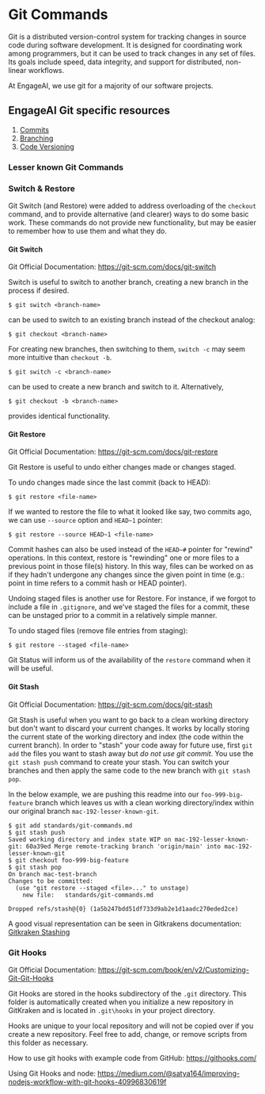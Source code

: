 # Git Commands

Git is a distributed version-control system for tracking changes in source code during software development. It is designed for coordinating work among programmers, but it can be used to track changes in any set of files. Its goals include speed, data integrity, and support for distributed, non-linear workflows.

At EngageAI, we use git for a majority of our software projects.

## EngageAI Git specific resources

1. [Commits](commits.md)
2. [Branching](branching.md)
3. [Code Versioning](code-versioning.md)

### Lesser known Git Commands

### Switch & Restore

Git Switch (and Restore) were added to address overloading of the `checkout` command, and to provide alternative (and clearer) ways to do some basic work.
These commands do not provide new functionality, but may be easier to remember how to use them and what they do.

#### Git Switch

Git Official Documentation: https://git-scm.com/docs/git-switch

Switch is useful to switch to another branch, creating a new branch in the process if desired.

```shell
$ git switch <branch-name>
```

can be used to switch to an existing branch instead of the checkout analog:

```shell
$ git checkout <branch-name>
```

For creating new branches, then switching to them, `switch -c` may seem more intuitive than `checkout -b`.

```shell
$ git switch -c <branch-name>
```

can be used to create a new branch and switch to it. Alternatively,

```shell
$ git checkout -b <branch-name>
```

provides identical functionality.

#### Git Restore

Git Official Documentation: https://git-scm.com/docs/git-restore

Git Restore is useful to undo either changes made or changes staged.

To undo changes made since the last commit (back to HEAD):

```shell
$ git restore <file-name>
```

If we wanted to restore the file to what it looked like say, two commits ago, we can use `--source` option and `HEAD~1` pointer:

```text
$ git restore --source HEAD~1 <file-name>
```

Commit hashes can also be used instead of the `HEAD~#` pointer for "rewind" operations. In this context, restore is "rewinding" one or more files to a previous point in those file(s) history. In this way, files can be worked on as if they hadn't undergone any changes since the given point in time (e.g.: point in time refers to a commit hash or HEAD pointer).

Undoing staged files is another use for Restore. For instance, if we forgot to include a file in `.gitignore`, and we've staged the files for a commit, these can be unstaged prior to a commit in a relatively simple manner.

To undo staged files (remove file entries from staging):

```shell
$ git restore --staged <file-name>
```

Git Status will inform us of the availability of the `restore` command when it will be useful.

#### Git Stash

Git Official Documentation: https://git-scm.com/docs/git-stash

Git Stash is useful when you want to go back to a clean working directory but don't want to discard your current changes. It works by locally storing the current state of the working directory and index (the code within the current branch). In order to "stash" your code away for future use, first `git add` the files you want to stash away but _do not use git commit_. You use the `git stash push` command to create your stash. You can switch your branches and then apply the same code to the new branch with `git stash pop`.

In the below example, we are pushing this readme into our `foo-999-big-feature` branch which leaves us with a clean working directory/index within our original branch `mac-192-lesser-known-git`.

```shell
$ git add standards/git-commands.md
$ git stash push
Saved working directory and index state WIP on mac-192-lesser-known-git: 60a39ed Merge remote-tracking branch 'origin/main' into mac-192-lesser-known-git
$ git checkout foo-999-big-feature
$ git stash pop
On branch mac-test-branch
Changes to be committed:
  (use "git restore --staged <file>..." to unstage)
	new file:   standards/git-commands.md

Dropped refs/stash@{0} (1a5b247bdd51df733d9ab2e1d1aadc270eded2ce)
```

A good visual representation can be seen in Gitkrakens documentation: [Gitkraken Stashing](https://support.gitkraken.com/working-with-commits/stashing/)

### Git Hooks

Git Official Documentation: https://git-scm.com/book/en/v2/Customizing-Git-Git-Hooks

Git Hooks are stored in the hooks subdirectory of the `.git` directory. This folder is automatically created when you initialize a new repository in GitKraken and is located in `.git\hooks` in your project directory.

Hooks are unique to your local repository and will not be copied over if you create a new repository. Feel free to add, change, or remove scripts from this folder as necessary.

How to use git hooks with example code from GitHub: https://githooks.com/

Using Git Hooks and node: https://medium.com/@satya164/improving-nodejs-workflow-with-git-hooks-40996830619f
